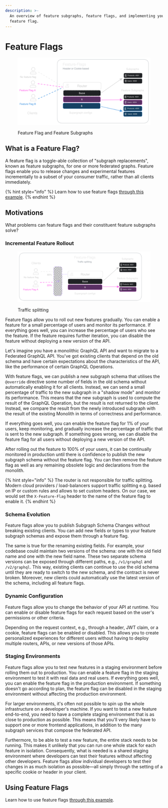 ```yaml
---
description: >-
  An overview of feature subgraphs, feature flags, and implementing your first
  feature flag.
---
```


# Feature Flags

<figure><img src="../.gitbook/assets/image (123).png" alt=""><figcaption><p>Feature Flag and Feature Subgraphs</p></figcaption></figure>

## What is a Feature Flag?

A feature flag is a toggle-able collection of "subgraph replacements", known as feature subgraphs, for one or more federated graphs. Feature flags enable you to release changes and experimental features incrementally to a subset of your consumer traffic, rather than all clients immediately.

{% hint style="info" %}
Learn how to use feature flags [through this example](../tutorial/gradual-and-experimental-feature-rollout-with-feature-flags.md).
{% endhint %}

## Motivations

What problems can feature flags and their constituent feature subgraphs solve?

### Incremental Feature Rollout

<figure><img src="../.gitbook/assets/image (1).png" alt=""><figcaption><p>Traffic splitting</p></figcaption></figure>

Feature flags allow you to roll out new features gradually. You can enable a feature for a small percentage of users and monitor its performance. If everything goes well, you can increase the percentage of users who see the feature. If the feature requires further iteration, you can disable the feature without deploying a new version of the API.

Let's imagine you have a monolithic GraphQL API and want to migrate to a Federated GraphQL API. You've got existing clients that depend on the old schema and have certain expectations about the characteristics of the API, like the performance of certain GraphQL Operations.

With feature flags, we can publish a new subgraph schema that utilises the `@override` directive some number of fields in the old schema without automatically enabling it for all clients. Instead, we can send a small percentage of traffic to the new subgraph in a "shadow mode" and monitor its performance. This means that the new subgraph is used to compute the result of the GraphQL Operation, but the result is not returned to the client. Instead, we compare the result from the newly introduced subgraph with the result of the existing Monolith in terms of correctness and performance.

If everything goes well, you can enable the feature flag for 1% of your users, keep monitoring, and gradually increase the percentage of traffic that is sent to the new subgraph. If something goes wrong, we can disable the feature flag for all users without deploying a new version of the API.

After rolling out the feature to 100% of your users, it can be continually monitored in production until there is confidence to publish the new subgraph schema without the feature flag. You can then remove the feature flag as well as any remaining obsolete logic and declarations from the monolith.

{% hint style="info" %}
The router is not responsible for traffic splitting. Modern cloud providers / load-balancers support traffic splitting e.g. based on IP or custom rules and allows to set custom headers. On our case, we would set the `X-Feature-Flag` header to the name of the feature flag to enable it.
{% endhint %}

### Schema Evolution

Feature flags allow you to publish Subgraph Schema Changes without breaking existing clients. You can add new fields or types to your feature subgraph schemas and expose them through a feature flag. &#x20;

The same is true for the renaming existing fields. For example, your codebase could maintain two versions of the schema: one with the old field name and one with the new field name. These two separate schema versions can be exposed through different paths, e.g., `/v1/graphql` and `/v2/graphql`. This way, existing clients can continue to use the old schema until they are ready to switch to the new schema, and the contract is never broken. Moreover, new clients could automatically use the latest version of the schema, including all feature flags.

### Dynamic Configuration

Feature flags allow you to change the behavior of your API at runtime. You can enable or disable feature flags for each request based on the user's permissions or other criteria.&#x20;

Depending on the request context, e.g., through a header, JWT claim, or a cookie, feature flags can be enabled or disabled. This allows you to create personalized experiences for different users without having to deploy multiple routers, APIs, or new versions of those APIs.

### Staging Environments

Feature flags allow you to test new features in a staging environment before rolling them out to production. You can enable a feature flag in the staging environment to test it with real data and real users. If everything goes well, you can enable the feature flag in the production environment. If something doesn't go according to plan, the feature flag can be disabled in the staging environment without affecting the production environment.

For larger environments, it's often not possible to spin up the whole infrastructure on a developer's machine. If you want to test a new feature end-to-end, you need to have a complete staging environment that is as close to production as possible. This means that you'll very likely have to support one or more frontend applications, in addition to the many subgraph services that compose the federated API.&#x20;

Furthermore, to be able to test a new feature, the entire stack needs to be running. This makes it unlikely that you can run one whole stack for each feature in isolation. Consequently, what is needed is a shared staging environment where developers can test their features without affecting other developers. Feature flags allow individual developers to test their changes in as much isolation as possible—all simply through the setting of a specific cookie or header in your client.

## Using Feature Flags

Learn how to use feature flags [through this example](../tutorial/gradual-and-experimental-feature-rollout-with-feature-flags.md).
